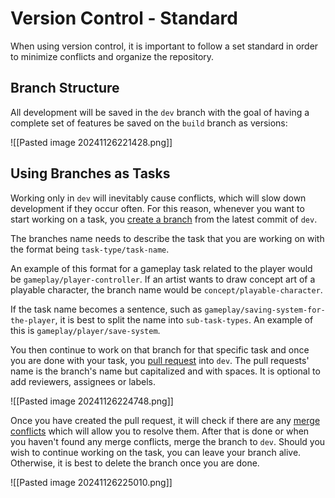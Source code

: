 # Version Control - Standard

When using version control, it is important to follow a set standard in order to minimize conflicts and organize the repository.

## Branch Structure
All development will be saved in the ``dev`` branch with the goal of having a complete set of features be saved on the ``build`` branch as versions:

![[Pasted image 20241126221428.png]]
## Using Branches as Tasks
Working only in ``dev`` will inevitably cause conflicts, which will slow down development if they occur often. For this reason, whenever you want to start working on a task, you [create a branch](https://www.youtube.com/watch?v=8-qRKyy-v7I&list=PLe6EXFvnTV78WqGmGSq8JPnafR3lAa55n&index=4&pp=iAQB) from the latest commit of ``dev``.

The branches name needs to describe the task that you are working on with the format being ``task-type/task-name``.

An example of this format for a gameplay task related to the player would be ``gameplay/player-controller``. If an artist wants to draw concept art of a playable character, the branch name would be ``concept/playable-character``.

If the task name becomes a sentence, such as ``gameplay/saving-system-for-the-player``, it is best to split the name into ``sub-task-types``. An example of this is ``gameplay/player/save-system``. 

You then continue to work on that branch for that specific task and once you are done with your task, you [pull request](https://www.youtube.com/watch?v=F5vHRyEtRAY&list=PLe6EXFvnTV78WqGmGSq8JPnafR3lAa55n&index=20&pp=iAQB) into ``dev``. The pull requests' name is the branch's name but capitalized and with spaces. It is optional to add reviewers, assignees or labels.

![[Pasted image 20241126224748.png]]

Once you have created the pull request, it will check if there are any [merge conflicts](https://www.youtube.com/watch?v=R1iWJNyRpQE&list=PLe6EXFvnTV78WqGmGSq8JPnafR3lAa55n&index=34&pp=iAQB) which will allow you to resolve them. After that is done or when you haven't found any merge conflicts, merge the branch to ``dev``. Should you wish to continue working on the task, you can leave your branch alive. Otherwise, it is best to delete the branch once you are done.

![[Pasted image 20241126225010.png]]